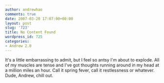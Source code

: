 ```yaml
---
author: andrewhao
comments: true
date: 2007-03-20 17:07:00+00:00
layout: post
slug: '723'
title: No Content Found
wordpress_id: 725
categories:
- Andrew 2.0
---
```


It's a little embarrassing to admit, but I feel so antsy I'm about to explode. All of my muscles are tense and I've got thoughts running around in my head at a million miles an hour. Call it spring fever, call it restlessness or whatever. Dude, Andrew, chill out. 
